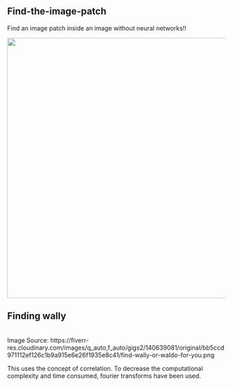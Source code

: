 ## Find-the-image-patch

Find an image patch inside an image without neural networks!!

<img src = "https://fiverr-res.cloudinary.com/images/q_auto,f_auto/gigs2/140639081/original/bb5ccd971112ef126c1b9a915e6e26f1935e8c41/find-wally-or-waldo-for-you.png" width = 600px />

## Finding wally
<br>
Image Source: https://fiverr-res.cloudinary.com/images/q_auto,f_auto/gigs2/140639081/original/bb5ccd971112ef126c1b9a915e6e26f1935e8c41/find-wally-or-waldo-for-you.png

<br>

This uses the concept of correlation. To decrease the computational complexity and time consumed, fourier transforms have been used.

